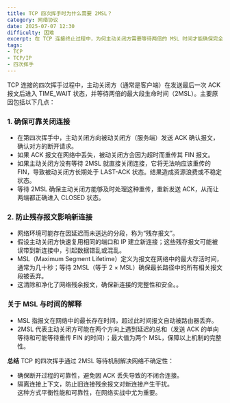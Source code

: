 ```yaml
---
title: TCP 四次挥手时为什么需要 2MSL？
category: 网络协议
date: 2025-07-07 12:30
difficulty: 困难
excerpt: 在 TCP 连接终止过程中，为何主动关闭方需要等待两倍的 MSL 时间才能确保完全关闭并避免数据包干扰新连接？
tags:
- TCP
- TCP/IP
- 四次挥手
---
```

TCP 连接的四次挥手过程中，主动关闭方（通常是客户端）在发送最后一次 ACK 报文后进入 TIME_WAIT 状态，并等待两倍的最大段生命时间（2MSL）。主要原因包括以下几点：

### 1. 确保可靠关闭连接
- 在第四次挥手中，主动关闭方向被动关闭方（服务端）发送 ACK 确认报文，确认对方的断开请求。
- 如果 ACK 报文在网络中丢失，被动关闭方会因为超时而重传其 FIN 报文。
- 如果主动关闭方没有等待 2MSL 就直接关闭连接，它将无法响应该重传的 FIN，导致被动关闭方长期处于 LAST-ACK 状态。结果造成资源浪费或不稳定状态。
- 等待 2MSL 确保主动关闭方能够及时处理这种重传，重新发送 ACK，从而让两端都正确进入 CLOSED 状态。

### 2. 防止残存报文影响新连接
- 网络环境可能存在因延迟而未送达的分段，称为“残存报文”。
- 假设主动关闭方快速复用相同的端口和 IP 建立新连接；这些残存报文可能被误带到新连接中，引起数据错乱或混乱。
- MSL（Maximum Segment Lifetime）定义为报文在网络中的最大存活时间，通常为几十秒；等待 2MSL（等于 2 × MSL）确保最长路径中的所有相关报文段被丢弃。
- 这清除和净化了网络残余报文，确保新连接的完整性和安全。。

### 关于 MSL 与时间的解释
- MSL 指报文在网络中的最长存在时间，超过此时间报文自动被路由器丢弃。
- 2MSL 代表主动关闭方可能在两个方向上遇到延迟的总和（发送 ACK 的单向等待和可能等待重传 FIN 的时间）；最大值为两个 MSL，保障以上机制的完整性。

**总结**
TCP 的四次挥手通过 2MSL 等待机制解决网络不确定性：
- 确保断开过程的可靠性，避免因 ACK 丢失导致的不闭合连接。
- 隔离连接上下文，防止旧连接残余报文对新连接产生干扰。  
这种方式平衡性能和可靠性，在网络实战中尤为重要。
